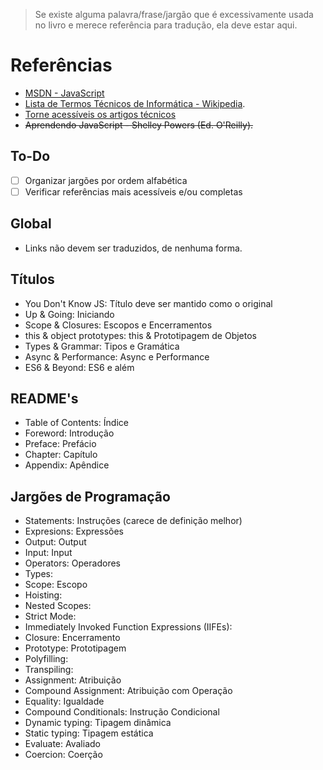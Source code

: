 > Se existe alguma palavra/frase/jargão que é excessivamente usada no livro e merece referência para tradução, ela deve estar aqui.

# Referências

* [MSDN - JavaScript](https://msdn.microsoft.com/pt-br/library/d1et7k7c(v=vs.94).aspx)
* [Lista de Termos Técnicos de Informática - Wikipedia](https://pt.wikipedia.org/wiki/Ajuda:Guia_de_tradu%C3%A7%C3%A3o/Lista_de_termos_t%C3%A9cnicos_de_inform%C3%A1tica).
* [Torne acessíveis os artigos técnicos](https://pt.wikipedia.org/wiki/Wikip%C3%A9dia:Torne_acess%C3%ADveis_os_artigos_t%C3%A9cnicos)
* ~~Aprendendo JavaScript - Shelley Powers (Ed. O'Reilly).~~

## To-Do

- [ ] Organizar jargões por ordem alfabética
- [ ] Verificar referências mais acessíveis e/ou completas

## Global

* Links não devem ser traduzidos, de nenhuma forma.

## Títulos

* You Don't Know JS: Título deve ser mantido como o original
* Up & Going: Iniciando
* Scope & Closures: Escopos e Encerramentos
* this & object prototypes: this & Prototipagem de Objetos
* Types & Grammar: Tipos e Gramática
* Async & Performance: Async e Performance
* ES6 & Beyond: ES6 e além

## README's
* Table of Contents: Índice 
* Foreword: Introdução
* Preface: Prefácio
* Chapter: Capítulo
* Appendix: Apêndice

## Jargões de Programação
* Statements: Instruções (carece de definição melhor)
* Expresions: Expressões
* Output: Output
* Input: Input
* Operators: Operadores
* Types:
* Scope: Escopo
* Hoisting:
* Nested Scopes:
* Strict Mode:
* Immediately Invoked Function Expressions (IIFEs):
* Closure: Encerramento
* Prototype: Prototipagem
* Polyfilling:
* Transpiling:
* Assignment: Atribuição
* Compound Assignment: Atribuição com Operação
* Equality: Igualdade
* Compound Conditionals: Instrução Condicional
* Dynamic typing: Tipagem dinâmica
* Static typing: Tipagem estática
* Evaluate: Avaliado
* Coercion: Coerção